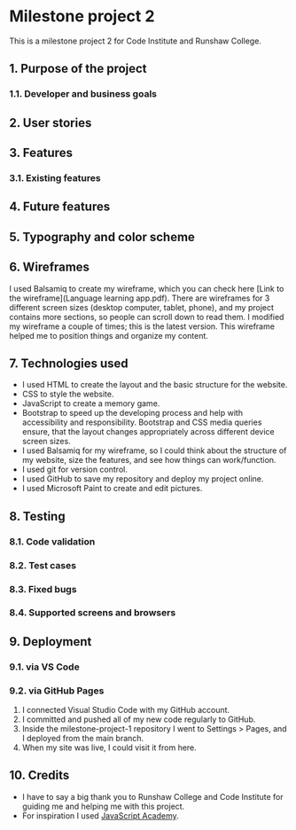 # Milestone project 2
This is a milestone project 2 for Code Institute and Runshaw College.
## 1. Purpose of the project
### 1.1. Developer and business goals
## 2. User stories
## 3. Features
### 3.1. Existing features
## 4. Future features
## 5. Typography and color scheme
## 6. Wireframes
I used Balsamiq to create my wireframe, which you can check here [Link to the wireframe](Language learning app.pdf). There are wireframes for 3 different screen sizes (desktop computer, tablet, phone), and my project contains more sections, so people can scroll down to read them. I modified my wireframe a couple of times; this is the latest version. This wireframe helped me to position things and organize my content.
## 7. Technologies used
* I used HTML to create the layout and the basic structure for the website.
* CSS to style the website.
* JavaScript to create a memory game.
* Bootstrap to speed up the developing process and help with accessibility and responsibility. Bootstrap and CSS media queries ensure, that the layout changes appropriately across different device screen sizes.
* I used Balsamiq for my wireframe, so I could think about the structure of my website, size the features, and see how things can work/function.
* I used git for version control.
* I used GitHub to save my repository and deploy my project online.
* I used Microsoft Paint to create and edit pictures.
## 8. Testing
### 8.1. Code validation
### 8.2. Test cases
### 8.3. Fixed bugs
### 8.4. Supported screens and browsers
## 9. Deployment
### 9.1. via VS Code
### 9.2. via GitHub Pages
1. I connected Visual Studio Code with my GitHub account.
2. I committed and pushed all of my new code regularly to GitHub.
3. Inside the milestone-project-1 repository I went to Settings > Pages, and I deployed from the main branch.
4. When my site was live, I could visit it from here.
## 10. Credits
* I have to say a big thank you to Runshaw College and Code Institute for guiding me and helping me with this project.
* For inspiration I used [JavaScript Academy](https://www.youtube.com/watch?v=xWdkt6KSirw).
